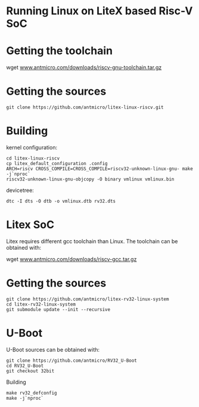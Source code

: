 # Running Linux on LiteX based Risc-V SoC

# Getting the toolchain

wget www.antmicro.com/downloads/riscv-gnu-toolchain.tar.gz

# Getting the sources

`git clone https://github.com/antmicro/litex-linux-riscv.git`

# Building

kernel configuration:

```
cd litex-linux-riscv
cp litex_default_configuration .config
ARCH=riscv CROSS_COMPILE=CROSS_COMPILE=riscv32-unknown-linux-gnu- make -j`nproc`
riscv32-unknown-linux-gnu-objcopy -O binary vmlinux vmlinux.bin
```

devicetree:

```
dtc -I dts -O dtb -o vmlinux.dtb rv32.dts
```

# Litex SoC

Litex requires different gcc toolchain than Linux. The toolchain can be obtained with:

wget www.antmicro.com/downloads/riscv-gcc.tar.gz

# Getting the sources

```
git clone https://github.com/antmicro/litex-rv32-linux-system
cd litex-rv32-linux-system
git submodule update --init --recursive
```

# U-Boot

U-Boot sources can be obtained with:

```
git clone https://github.com/antmicro/RV32_U-Boot
cd RV32_U-Boot
git checkout 32bit
```

Building

```
make rv32_defconfig
make -j`nproc`
```
